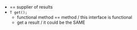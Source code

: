 * == supplier of results
* `T get();`
  * functional method == method / this interface is functional
  * get a result / it could be the SAME